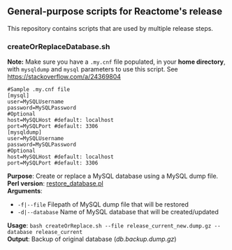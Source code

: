 <h2> General-purpose scripts for Reactome's release </h2>

This repository contains scripts that are used by multiple release steps.

<h3>createOrReplaceDatabase.sh</h3>


<b>Note:</b> Make sure you have a `.my.cnf` file populated, in your <b>home directory</b>, with `mysqldump` and `mysql` parameters to use this script. See https://stackoverflow.com/a/24369804
```
#Sample .my.cnf file
[mysql]
user=MySQLUsername
password=MySQLPassword
#Optional
host=MySQLHost #default: localhost
port=MySQLPort #default: 3306
[mysqldump]
user=MySQLUsername
password=MySQLPassword
#Optional
host=MySQLHost #default: localhost
port=MySQLPort #default: 3306
```
<b>Purpose</b>: Create or replace a MySQL database using a MySQL dump file.
<br>
<b>Perl version</b>: <a href="https://github.com/reactome/Release/blob/master/scripts/restore_database.pl">restore_database.pl</a>
<br>
<b>Arguments</b>:
- `-f|--file`  Filepath of MySQL dump file that will be restored
- `-d|--database`  Name of MySQL database that will be created/updated
    
<b>Usage</b>: `bash createOrReplace.sh --file release_current_new.dump.gz --database release_current`
<br>
<b>Output</b>: Backup of original database (<i>db.backup.dump.gz</i>)
